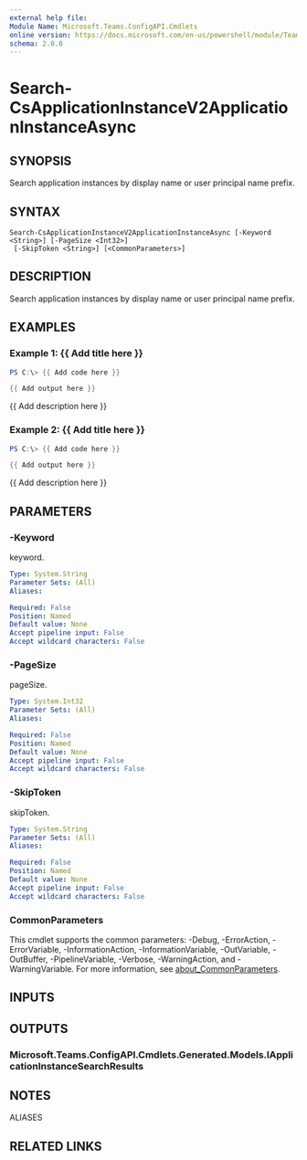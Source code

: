 ```yaml
---
external help file:
Module Name: Microsoft.Teams.ConfigAPI.Cmdlets
online version: https://docs.microsoft.com/en-us/powershell/module/Teams/search-csapplicationinstancev2applicationinstanceasync
schema: 2.0.0
---
```


# Search-CsApplicationInstanceV2ApplicationInstanceAsync

## SYNOPSIS
Search application instances by display name or user principal name prefix.

## SYNTAX

```
Search-CsApplicationInstanceV2ApplicationInstanceAsync [-Keyword <String>] [-PageSize <Int32>]
 [-SkipToken <String>] [<CommonParameters>]
```

## DESCRIPTION
Search application instances by display name or user principal name prefix.

## EXAMPLES

### Example 1: {{ Add title here }}
```powershell
PS C:\> {{ Add code here }}

{{ Add output here }}
```

{{ Add description here }}

### Example 2: {{ Add title here }}
```powershell
PS C:\> {{ Add code here }}

{{ Add output here }}
```

{{ Add description here }}

## PARAMETERS

### -Keyword
keyword.

```yaml
Type: System.String
Parameter Sets: (All)
Aliases:

Required: False
Position: Named
Default value: None
Accept pipeline input: False
Accept wildcard characters: False
```

### -PageSize
pageSize.

```yaml
Type: System.Int32
Parameter Sets: (All)
Aliases:

Required: False
Position: Named
Default value: None
Accept pipeline input: False
Accept wildcard characters: False
```

### -SkipToken
skipToken.

```yaml
Type: System.String
Parameter Sets: (All)
Aliases:

Required: False
Position: Named
Default value: None
Accept pipeline input: False
Accept wildcard characters: False
```

### CommonParameters
This cmdlet supports the common parameters: -Debug, -ErrorAction, -ErrorVariable, -InformationAction, -InformationVariable, -OutVariable, -OutBuffer, -PipelineVariable, -Verbose, -WarningAction, and -WarningVariable. For more information, see [about_CommonParameters](http://go.microsoft.com/fwlink/?LinkID=113216).

## INPUTS

## OUTPUTS

### Microsoft.Teams.ConfigAPI.Cmdlets.Generated.Models.IApplicationInstanceSearchResults

## NOTES

ALIASES

## RELATED LINKS

